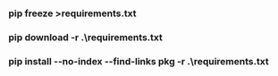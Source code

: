 ### pip freeze >requirements.txt

### pip download -r .\requirements.txt

### pip install --no-index --find-links pkg -r .\requirements.txt